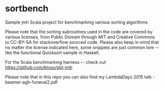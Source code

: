 # sortbench
Sample jmh Scala project for benchmarking various sorting algorithms

Please note that the sorting subroutines used in the code are covered by various licenses, from Public Domain through MIT and Creative Commons to CC-BY-SA for stackoverflow sourced code. Please also keep in mind that no matter the license indicated here, some snippets are just common lore -- like the functional Quicksort sample in Haskell.

For the Scala benchmarking harness -- check out https://github.com/ktoso/sbt-jmh

Please note that in this repo you can also find my LambdaDays 2015 talk - beamer-agh-funeval2.pdf

